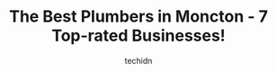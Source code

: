 ---
layout: ampstory
image: https://i0.wp.com/www.auto.or.id/wp-content/uploads/2023/06/legacy-gas-works-inc-0-moncton-1686326922.jpeg?resize=640,853
author: techidn
featured: false
description: Moncton, New Brunswick, Canada is a haven for Plumbers enthusiasts, boasting an impressive array of 7 top-notch establishments. Whether youre a seasoned connoisseur or simply curious to exp
title: The Best Plumbers in Moncton - 7 Top-rated Businesses!
cover:
   title: The Best Plumbers in Moncton - 7 Top-rated Businesses!
   subtitle: AUTO.OR.ID
   background: https://www.auto.or.id/wp-content/uploads/2023/06/legacy-gas-works-inc-0-moncton-1686326922.jpeg

pages: 
 - layout: thirds
   top: <h1>#1 Ermen Plumbing & Heating Ltd</h1>
   bottom: "<p>We had a washer pipe backing up water issue. Every other company was fully booked for 2 weeks+ someone recommended Ermen.  Their service tech Eric Cote showed up within 1</p>"
   background: https://www.auto.or.id/wp-content/uploads/2023/06/legacy-gas-works-inc-1-moncton-1686326923.jpeg
   backgroundblur: true
 - layout: thirds
   top: <h1>#2 Bird Stairs (Moncton) - Construction, Plumbing & Electrical Sales</h1>
   bottom: "<p>425 Edinburgh Dr, Moncton, NB E1E 2L2, Canada</p>"
   background: https://www.auto.or.id/wp-content/uploads/2023/06/legacy-gas-works-inc-2-moncton-1686326924.jpeg
   cta:
      link: https://www.auto.or.id/the-best-plumbers-in-moncton-7-top-rated-businesses/
      text: The Best Plumbers in Moncton - 7 Top-rated Businesses!
 - layout: thirds
   top: <h1>#3 Procare Plumbing</h1>
   bottom: "<p>70 Lewisville Rd Unit A, Moncton, NB E1A 2K2, Canada</p>"
   background: https://images.unsplash.com/photo-1639928844164-e530cf328bff?ixlib=rb-4.0.3&ixid=MnwxMjA3fDB8MHxwaG90by1wYWdlfHx8fGVufDB8fHx8&auto=format&fit=crop&w=640&h=853&q=80
   cta:
      link: https://www.auto.or.id/the-best-plumbers-in-moncton-7-top-rated-businesses/
      text: The Best Plumbers in Moncton - 7 Top-rated Businesses!
 - layout: thirds
   top: <h1>#4 Favoured Plumbing and Heating Ltd.</h1>
   bottom: "<p>287 ONeill St, Moncton, NB E1A 1X7, Canada</p>"
   background: https://images.unsplash.com/photo-1503736334956-4c8f8e92946d?ixlib=rb-4.0.3&ixid=MnwxMjA3fDB8MHxwaG90by1wYWdlfHx8fGVufDB8fHx8&auto=format&fit=crop&w=640&h=853&q=80
   cta:
      link: https://www.auto.or.id/the-best-plumbers-in-moncton-7-top-rated-businesses/
      text: The Best Plumbers in Moncton - 7 Top-rated Businesses!
 - layout: thirds
   top: <h1>#5 Moncton Plumbing & Supply Co Ltd</h1>
   bottom: "<p>141 Halifax St, Moncton, NB E1C 9R6, Canada</p>"
   background: https://images.unsplash.com/photo-1553440569-bcc63803a83d?ixlib=rb-4.0.3&ixid=MnwxMjA3fDB8MHxwaG90by1wYWdlfHx8fGVufDB8fHx8&auto=format&fit=crop&w=640&h=853&q=80
   cta:
      link: https://www.auto.or.id/the-best-plumbers-in-moncton-7-top-rated-businesses/
      text: The Best Plumbers in Moncton - 7 Top-rated Businesses!
 - layout: thirds
   top: <h1>#6 Price Plumbing Ltd</h1>
   bottom: "<p>33 Biggs Dr, Riverview, NB E1B 3Y8, Canada</p>"
   background: https://images.unsplash.com/photo-1580014317999-e9f1936787a5?ixlib=rb-4.0.3&ixid=MnwxMjA3fDB8MHxwaG90by1wYWdlfHx8fGVufDB8fHx8&auto=format&fit=crop&w=640&h=853&q=80
   cta:
      link: https://www.auto.or.id/the-best-plumbers-in-moncton-7-top-rated-businesses/
      text: The Best Plumbers in Moncton - 7 Top-rated Businesses!
 - layout: thirds
   top: <h1>#7 City Wide Plumbing And Heating Ltd</h1>
   bottom: "<p>24 Teakwood Way, Moncton, NB E1G 1V3, Canada</p>"
   background: https://images.unsplash.com/photo-1598870113763-84b6f70c0fb3?ixlib=rb-4.0.3&ixid=MnwxMjA3fDB8MHxwaG90by1wYWdlfHx8fGVufDB8fHx8&auto=format&fit=crop&w=640&h=853&q=80
   cta:
      link: https://www.auto.or.id/the-best-plumbers-in-moncton-7-top-rated-businesses/
      text: The Best Plumbers in Moncton - 7 Top-rated Businesses!
 - layout: thirds
   middle: Continue reading...
   background: https://images.unsplash.com/photo-1533416784636-2b0ccfea6b97?ixlib=rb-4.0.3&ixid=MnwxMjA3fDB8MHxwaG90by1wYWdlfHx8fGVufDB8fHx8&auto=format&fit=crop&w=640&h=853&q=80
   cta:
      link: https://www.auto.or.id/the-best-plumbers-in-moncton-7-top-rated-businesses/
      text: The Best Plumbers in Moncton - 7 Top-rated Businesses!

---